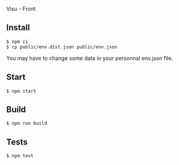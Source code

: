Visu - Front

## Install

    $ npm ci
    $ cp public/env.dist.json public/env.json

You may have to change some data in your personnal env.json file.

## Start

    $ npm start

## Build

    $ npm run build

## Tests

    $ npm test
